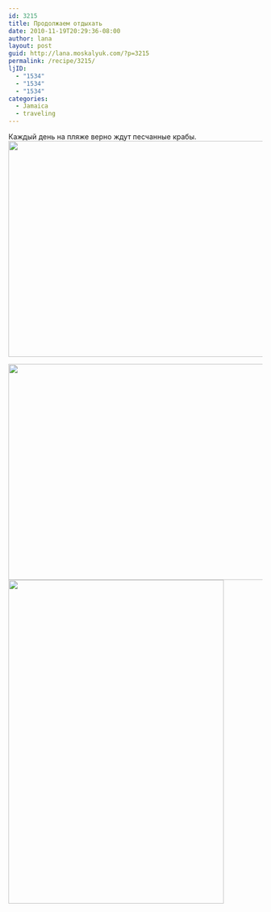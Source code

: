 ```yaml
---
id: 3215
title: Продолжаем отдыхать
date: 2010-11-19T20:29:36-08:00
author: lana
layout: post
guid: http://lana.moskalyuk.com/?p=3215
permalink: /recipe/3215/
ljID:
  - "1534"
  - "1534"
  - "1534"
categories:
  - Jamaica
  - traveling
---
```

Каждый день на пляже верно ждут песчанные крабы.  
<img loading="lazy" class="alignnone" title="Jamaica" src="http://farm5.static.flickr.com/4085/5187915711_3cdd63db25_z.jpg" alt="" width="640" height="427" /> 

<img loading="lazy" class="alignnone" title="Jamaica" src="http://farm6.static.flickr.com/5202/5190633123_cf1eda7c9c_z.jpg" alt="" width="640" height="427" /> 

<img loading="lazy" class="alignnone" title="Jamaica" src="http://farm5.static.flickr.com/4132/5190704805_042f030a01_z.jpg" alt="" width="427" height="640" />